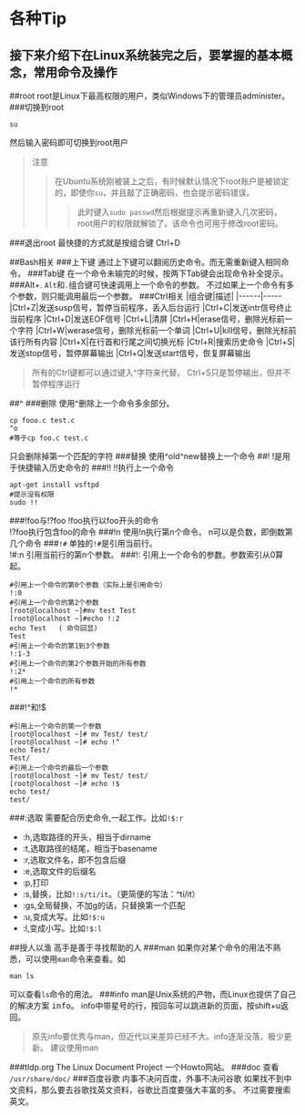 各种Tip
=======
接下来介绍下在Linux系统装完之后，要掌握的基本概念，常用命令及操作
---------
##root
root是Linux下最高权限的用户，类似Windows下的管理员administer。
###切换到root

    su
然后输入密码即可切换到root用户
>注意
>>在Ubuntu系统刚被装上之后，有时候默认情况下root账户是被锁定的，即使你`su`，并且敲了正确密码，也会提示密码错误。
>>>此时键入`sudo passwd`然后根据提示再重新键入几次密码，root用户的权限就解锁了。该命令也可用于修改root密码。

###退出root
最快捷的方式就是按组合键 Ctrl+D

##Bash相关
###上下键
通过上下键可以翻阅历史命令。而无需重新键入相同命令。
###Tab键
在一个命令未输完的时候，按两下Tab键会出现命令补全提示。
###Alt+.
`Alt`和`.`组合键可快速调用上一个命令的参数。
不过如果上一个命令有多个参数，则只能调用最后一个参数。
###Ctrl相关
|组合键|描述|
|------|-----
|Ctrl+Z|发送susp信号，暂停当前程序，丢入后台运行
|Ctrl+C|发送intr信号终止当前程序
|Ctrl+D|发送EOF信号
|Ctrl+L|清屏
|Ctrl+H|erase信号，删除光标前一个字符
|Ctrl+W|werase信号，删除光标前一个单词
|Ctrl+U|kill信号，删除光标前该行所有内容
|Ctrl+X|在行首和行尾之间切换光标
|Ctrl+R|搜索历史命令
|Ctrl+S|发送stop信号，暂停屏幕输出
|Ctrl+Q|发送start信号，恢复屏幕输出
>所有的Ctrl键都可以通过键入^字符来代替。
>Ctrl+S只是暂停输出，但并不暂停程序运行

##^
###删除
使用^删除上一个命令多余部分。
```shell
cp fooo.c test.c
^o
#等于cp foo.c test.c
```
只会删除掉第一个匹配的字符
###替换
使用^old^new替换上一个命令
##!
!是用于快捷输入历史命令的
###!!
!!执行上一个命令  
```shell
apt-get install vsftpd
#提示没有权限
sudo !!
```
###!foo与!?foo
!foo执行以foo开头的命令  
!?foo执行包含foo的命令
###!n
使用!n执行第n个命令。
n可以是负数，即倒数第几个命令
###`!#`
单独的`!#`是引用当前行。  
!#:n 引用当前行的第n个参数。
###!:
引用上一个命令的参数。参数索引从0算起。
```shell
#引用上一个命令的第0个参数（实际上是引用命令）
!:0
#引用上一个命令的第2个参数
[root@localhost ~]#mv test Test
[root@localhost ~]#echo !:2
echo Test   ( 命令回显)
Test
#引用上一个命令的第1到3个参数
!:1-3
#引用上一个命令的第2个参数开始的所有参数
!:2*
#引用上一个命令的所有参数
!*
```
###!^和!$
```shell
#引用上一个命令的第一个参数
[root@localhost ~]# mv Test/ test/
[root@localhost ~]# echo !^
echo Test/
Test/
#引用上一个命令的最后一个参数
[root@localhost ~]# mv Test/ test/
[root@localhost ~]# echo !$
echo test/
test/
```
###:选取
需要配合历史命令,一起工作。比如`!$:r`
* :h,选取路径的开头，相当于dirname  
* :t,选取路径的结尾，相当于basename  
* :r,选取文件名，即不包含后缀  
* :e,选取文件的后缀名  
* :p,打印  
* :s,替换，比如`!:s/ti/it`。（更简便的写法：^ti/it）  
* :gs,全局替换，不加g的话，只替换第一个匹配  
* :u,变成大写。比如`!$:u`  
* :l,变成小写。比如`!$:l`  


##授人以渔
高手是善于寻找帮助的人
###man
如果你对某个命令的用法不熟悉，可以使用`man`命令来查看。如

    man ls
可以查看`ls`命令的用法。
###info
man是Unix系统的产物，而Linux也提供了自己的解决方案 <kbd>info</kbd>。
info中带星号的行，按回车可以跳进新的页面，按shift+u返回。
>原先info要优秀与man，但近代以来差异已经不大。info逐渐没落，极少更新。
建议使用man

###tldp.org
The Linux Document Project
一个Howto网站。
###doc 
查看 `/usr/share/doc/`
###百度谷歌
    内事不决问百度，外事不决问谷歌
如果找不到中文资料，那么要去谷歌找英文资料，谷歌比百度要强大丰富的多。
不过需要搜索英文。


